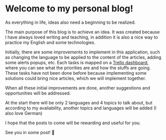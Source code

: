 # Welcome to my personal blog!

As everything in life, ideas also need a beginning to be realized.

The main purpose of this blog is to achieve an idea. It was created because I have always loved writing and teaching, in addition it is also a nice way to practice my English and some technologies.

Initially, there are some improvements to implement in this application, such as changing the language to be applied to the content of the articles, adding some alerts popups, etc. Each tasks is mapped on a <a href="https://trello.com/b/V1BVDG1c/blog" target="_blank"> Trello dashboard</a>, where you can see what the priorities are and how the stuffs are going. These tasks have not been done before because implementing some solutions could bring nice articles, which we will 
implement together.

When all these initial improvements are done, another suggestions and opportunities will be addressed.

At the start there will be only 2 languages and 4 topics to talk about, but according to my avaliability, another topics and languages will be added (I also love German)

I hope that the posts to come will be rewarding and useful for you.

See you in some post! 🙏